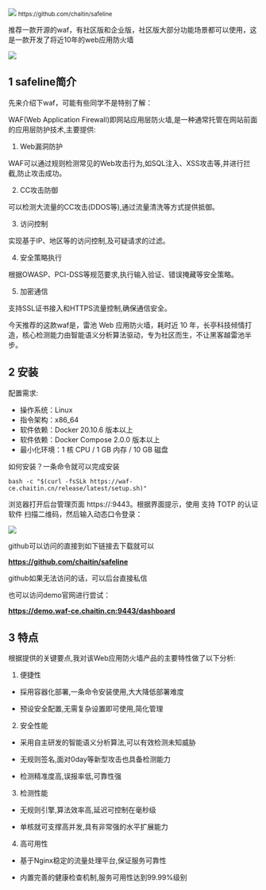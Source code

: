 <img src="/assets/image/230906-开源waf-1.png" style="max-width: 70%; height: auto;">
<small>https://github.com/chaitin/safeline</small>


推荐一款开源的waf，有社区版和企业版，社区版大部分功能场景都可以使用，这是一款开发了将近10年的web应用防火墙


![](/assets/image/230906-开源waf-1.png)


## 1 safeline简介

先来介绍下waf，可能有些同学不是特别了解：

WAF(Web Application Firewall)即网站应用层防火墙,是一种通常托管在网站前面的应用层防护技术,主要提供:

1. Web漏洞防护

WAF可以通过规则检测常见的Web攻击行为,如SQL注入、XSS攻击等,并进行拦截,防止攻击成功。

2. CC攻击防御 

可以检测大流量的CC攻击(DDOS等),通过流量清洗等方式提供抵御。

3. 访问控制

实现基于IP、地区等的访问控制,及可疑请求的过滤。

4. 安全策略执行

根据OWASP、PCI-DSS等规范要求,执行输入验证、错误掩藏等安全策略。

5. 加密通信

支持SSL证书接入和HTTPS流量控制,确保通信安全。


今天推荐的这款waf是，雷池 Web 应用防火墙，耗时近 10 年，长亭科技倾情打造，核心检测能力由智能语义分析算法驱动，专为社区而生，不让黑客越雷池半步。


## 2 安装

配置需求:
- 操作系统：Linux
- 指令架构：x86_64
- 软件依赖：Docker 20.10.6 版本以上
- 软件依赖：Docker Compose 2.0.0 版本以上
- 最小化环境：1 核 CPU / 1 GB 内存 / 10 GB 磁盘

如何安装？一条命令就可以完成安装

```
bash -c "$(curl -fsSLk https://waf-ce.chaitin.cn/release/latest/setup.sh)"
```
浏览器打开后台管理页面 https://<waf-ip>:9443。根据界面提示，使用 支持 TOTP 的认证软件 扫描二维码，然后输入动态口令登录：
  
![](/assets/image/230906-开源waf-2.png)

  
github可以访问的直接到如下链接去下载就可以

**https://github.com/chaitin/safeline**

github如果无法访问的话，可以后台直接私信 

也可以访问demo官网进行尝试：

**https://demo.waf-ce.chaitin.cn:9443/dashboard** 

## 3 特点
  
  根据提供的关键要点,我对该Web应用防火墙产品的主要特性做了以下分析:

1. 便捷性

- 採用容器化部署,一条命令安装使用,大大降低部署难度

- 预设安全配置,无需复杂设置即可使用,简化管理

2. 安全性能

- 采用自主研发的智能语义分析算法,可以有效检测未知威胁

- 无规则签名,面对0day等新型攻击也具备检测能力

- 检测精准度高,误报率低,可靠性强

3. 检测性能

- 无规则引擎,算法效率高,延迟可控制在毫秒级

- 单核就可支撑高并发,具有非常强的水平扩展能力

4. 高可用性

- 基于Nginx稳定的流量处理平台,保证服务可靠性

- 内置完善的健康检查机制,服务可用性达到99.99%级别


